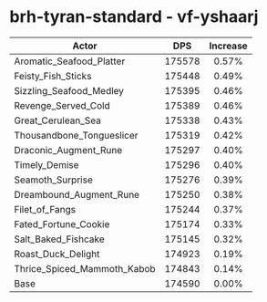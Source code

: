 # brh-tyran-standard - vf-yshaarj
| Actor | DPS | Increase |
|---|:---:|:---:|
|Aromatic_Seafood_Platter|175578|0.57%|
|Feisty_Fish_Sticks|175448|0.49%|
|Sizzling_Seafood_Medley|175395|0.46%|
|Revenge_Served_Cold|175389|0.46%|
|Great_Cerulean_Sea|175338|0.43%|
|Thousandbone_Tongueslicer|175319|0.42%|
|Draconic_Augment_Rune|175297|0.40%|
|Timely_Demise|175296|0.40%|
|Seamoth_Surprise|175276|0.39%|
|Dreambound_Augment_Rune|175250|0.38%|
|Filet_of_Fangs|175244|0.37%|
|Fated_Fortune_Cookie|175174|0.33%|
|Salt_Baked_Fishcake|175145|0.32%|
|Roast_Duck_Delight|174923|0.19%|
|Thrice_Spiced_Mammoth_Kabob|174843|0.14%|
|Base|174590|0.00%|
